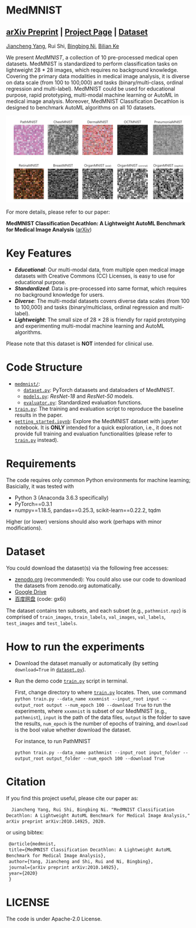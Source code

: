 # MedMNIST 
## [arXiv Preprint](https://arxiv.org/abs/2010.14925) | [Project Page](https://medmnist.github.io/) | [Dataset](#dataset)
[Jiancheng Yang](https://jiancheng-yang.com/), Rui Shi, [Bingbing Ni](https://scholar.google.com/citations?user=eUbmKwYAAAAJ), [Bilian Ke](https://scholar.google.com/citations?user=2cX5y8kAAAAJ)

We present *MedMNIST*, a collection of 10 pre-processed medical open datasets. MedMNIST is standardized to perform classification tasks on lightweight 28 * 28 images, which requires no background knowledge. Covering the primary data modalities in medical image analysis, it is diverse on data scale (from 100 to 100,000) and tasks (binary/multi-class, ordinal regression and multi-label). MedMNIST could be used for educational purpose, rapid prototyping, multi-modal machine learning or AutoML in medical image analysis. Moreover, MedMNIST Classification Decathlon is designed to benchmark AutoML algorithms on all 10 datasets. 

![MedMNIST_Decathlon](overview.jpg)

For more details, please refer to our paper:

**MedMNIST Classification Decathlon: A Lightweight AutoML Benchmark for Medical Image Analysis** ([arXiv](https://arxiv.org/abs/2010.14925))

# Key Features
* ***Educational***: Our multi-modal data, from multiple open medical image datasets with Creative Commons (CC) Licenses, is easy to use for educational purpose.
* ***Standardized***: Data is pre-processed into same format, which requires no background knowledge for users.
* ***Diverse***: The multi-modal datasets covers diverse data scales (from 100 to 100,000) and tasks (binary/multiclass, ordinal regression and multi-label).
* ***Lightweight***: The small size of 28 × 28 is friendly for rapid prototyping and experimenting multi-modal machine learning and AutoML algorithms.

Please note that this dataset is **NOT** intended for clinical use.

# Code Structure
* [`medmnist/`](medmnist/):
    * [`dataset.py`](medmnist/dataset.py): PyTorch dataasets and dataloaders of MedMNIST.
    * [`models.py`](medmnist/models.py): *ResNet-18* and *ResNet-50* models.
    * [`evaluator.py`](medmnist/evaluator.py): Standardized evaluation functions.
* [`train.py`](train.py): The training and evaluation script to reproduce the baseline results in the paper.
* [`getting_started.ipynb`](getting_started.ipynb): Explore the MedMNIST dataset with jupyter notebook. It is **ONLY** intended for a quick exploration, i.e., it does not provide full training and evaluation functionalities (please refer to [`train.py`](train.py) instead). 

# Requirements
The code requires only common Python environments for machine learning; Basicially, it was tested with
* Python 3 (Anaconda 3.6.3 specifically)
* PyTorch\==0.3.1
* numpy\==1.18.5, pandas\==0.25.3, scikit-learn\==0.22.2, tqdm

Higher (or lower) versions should also work (perhaps with minor modifications).


# Dataset

You could download the dataset(s) via the following free accesses:

* [zenodo.org](https://doi.org/10.5281/zenodo.4269852) (recommended): You could also use our code to download the datasets from zenodo.org automatically.
* [Google Drive](https://drive.google.com/drive/folders/1Tl_SP-ffDQg-jDG_EWPlWKgZTmGbvFXU?usp=sharing)
* [百度网盘](https://pan.baidu.com/s/1bgPbESbLOlUSu4QC-4O46g) (code: gx6i)

The dataset contains ten subsets, and each subset (e.g., `pathmnist.npz`) is comprised of `train_images`, `train_labels`, `val_images`, `val_labels`, `test_images` and `test_labels`.

# How to run the experiments

* Download the dataset manually or automatically (by setting `download=True` in [`dataset.py`](medmnist/dataset.py)).

* Run the demo code [`train.py`](./train.py) script in terminal. 

  First, change directory to where [`train.py`](./train.py) locates. Then, use command `python train.py --data_name xxxmnist --input_root input --output_root output --num_epoch 100 --download True` to run the experiments, where `xxxmnist` is subset of our MedMNIST (e.g., `pathmnist`), `input` is the path of the data files, `output` is the folder to save the results, `num_epoch` is the number of epochs of training, and `download` is the bool value whether download the dataset. 
  
  For instance, to run PathMNIST
  
      python train.py --data_name pathmnist --input_root input_folder --output_root output_folder --num_epoch 100 --download True
  
# Citation
If you find this project useful, please cite our paper as:

      Jiancheng Yang, Rui Shi, Bingbing Ni. "MedMNIST Classification Decathlon: A Lightweight AutoML Benchmark for Medical Image Analysis," arXiv preprint arXiv:2010.14925, 2020.

or using bibtex:
     
     @article{medmnist,
     title={MedMNIST Classification Decathlon: A Lightweight AutoML Benchmark for Medical Image Analysis},
     author={Yang, Jiancheng and Shi, Rui and Ni, Bingbing},
     journal={arXiv preprint arXiv:2010.14925},
     year={2020}
     }

# LICENSE
The code is under Apache-2.0 License.
